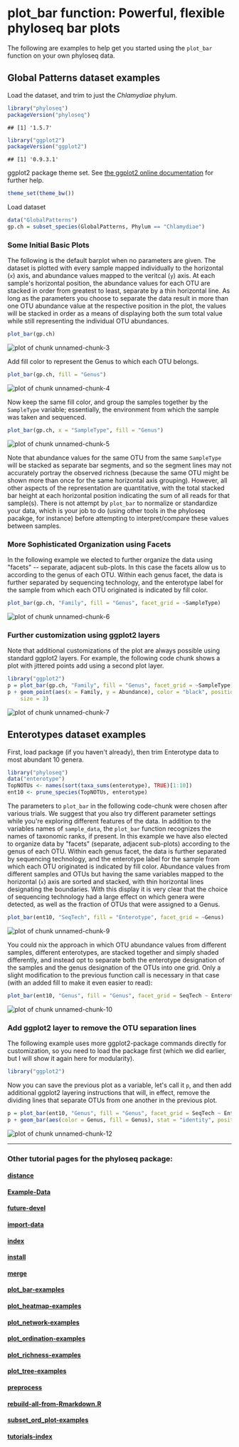 
<link href="http://joey711.github.com/phyloseq/markdown.css" rel="stylesheet"></link>

plot_bar function: Powerful, flexible phyloseq bar plots
========================================================
The following are examples to help get you started using the `plot_bar` function on your own phyloseq data.

## Global Patterns dataset examples

Load the dataset, and trim to just the *Chlamydiae* phylum.


```r
library("phyloseq")
packageVersion("phyloseq")
```

```
## [1] '1.5.7'
```

```r
library("ggplot2")
packageVersion("ggplot2")
```

```
## [1] '0.9.3.1'
```


ggplot2 package theme set. See [the ggplot2 online documentation](http://docs.ggplot2.org/current/) for further help.


```r
theme_set(theme_bw())
```


Load dataset

```r
data("GlobalPatterns")
gp.ch = subset_species(GlobalPatterns, Phylum == "Chlamydiae")
```


### Some Initial Basic Plots
The following is the default barplot when no parameters are given. The dataset is plotted with every sample mapped individually to the horizontal (`x`) axis, and abundance values mapped to the veritcal (`y`) axis. At each sample's horizontal position, the abundance values for each OTU are stacked in order from greatest to least, separate by a thin horizontal line. As long as the parameters you choose to separate the data result in more than one OTU abundance value at the respective position in the plot, the values will be stacked in order as a means of displaying both the sum total value while still representing the individual OTU abundances.


```r
plot_bar(gp.ch)
```

![plot of chunk unnamed-chunk-3](figure/unnamed-chunk-3.png) 


Add fill color to represent the Genus to which each OTU belongs.


```r
plot_bar(gp.ch, fill = "Genus")
```

![plot of chunk unnamed-chunk-4](figure/unnamed-chunk-4.png) 


Now keep the same fill color, and group the samples together by the `SampleType` variable; essentially, the environment from which the sample was taken and sequenced. 

```r
plot_bar(gp.ch, x = "SampleType", fill = "Genus")
```

![plot of chunk unnamed-chunk-5](figure/unnamed-chunk-5.png) 

Note that abundance values for the same OTU from the same `SampleType` will be stacked as separate bar segments, and so the segment lines may not accurately portray the observed richness (because the same OTU might be shown more than once for the same horizontal axis grouping). However, all other aspects of the representation are quantitative, with the total stacked bar height at each horizontal position indicating the sum of all reads for that sample(s). There is not attempt by `plot_bar` to normalize or standardize your data, which is your job to do (using other tools in the phyloseq pacakge, for instance) before attempting to interpret/compare these values between samples.

### More Sophisticated Organization using Facets
In the following example we elected to further organize the data using "facets"  -- separate, adjacent sub-plots. In this case the facets allow us to according to the genus of each OTU. Within each genus facet, the data is further separated by sequencing technology, and the enterotype label for the sample from which each OTU originated is indicated by fill color.


```r
plot_bar(gp.ch, "Family", fill = "Genus", facet_grid = ~SampleType)
```

![plot of chunk unnamed-chunk-6](figure/unnamed-chunk-6.png) 



### Further customization using ggplot2 layers

Note that additional customizations of the plot are always possible using standard ggplot2 layers. For example, the following code chunk shows a plot with jittered points add using a second plot layer. 

```r
library("ggplot2")
p = plot_bar(gp.ch, "Family", fill = "Genus", facet_grid = ~SampleType)
p + geom_point(aes(x = Family, y = Abundance), color = "black", position = "jitter", 
    size = 3)
```

![plot of chunk unnamed-chunk-7](figure/unnamed-chunk-7.png) 




## Enterotypes dataset examples

First, load package (if you haven't already), then trim Enterotype data to most abundant 10 genera.


```r
library("phyloseq")
data("enterotype")
TopNOTUs <- names(sort(taxa_sums(enterotype), TRUE)[1:10])
ent10 <- prune_species(TopNOTUs, enterotype)
```


The parameters to `plot_bar` in the following code-chunk were chosen after various trials. We suggest that you also try different parameter settings while you're exploring different features of the data. In addition to the variables names of `sample_data`, the `plot_bar` function recognizes the names of taxonomic ranks, if present. In this example we have also elected to organize data by "facets" (separate, adjacent sub-plots) according to the genus of each OTU. Within each genus facet, the data is further separated by sequencing technology, and the enterotype label for the sample from which each OTU originated is indicated by fill color. Abundance values from different samples and OTUs but having the same variables mapped to the horizontal (`x`) axis are sorted and stacked, with thin horizontal lines designating the boundaries. With this display it is very clear that the choice of sequencing technology had a large effect on which genera were detected, as well as the fraction of OTUs that were assigned to a Genus.


```r
plot_bar(ent10, "SeqTech", fill = "Enterotype", facet_grid = ~Genus)
```

![plot of chunk unnamed-chunk-9](figure/unnamed-chunk-9.png) 


You could nix the approach in which OTU abundance values from different samples, different enterotypes, are stacked together and simply shaded differently, and instead opt to separate both the enterotype designation of the samples and the genus designation of the OTUs into one grid. Only a slight modification to the previous function call is necessary in that case (with an added fill to make it even easier to read):


```r
plot_bar(ent10, "Genus", fill = "Genus", facet_grid = SeqTech ~ Enterotype)
```

![plot of chunk unnamed-chunk-10](figure/unnamed-chunk-10.png) 



### Add ggplot2 layer to remove the OTU separation lines

The following example uses more ggplot2-package commands directly for customization, so you need to load the package first (which we did earlier, but I will show it again here for modularity).


```r
library("ggplot2")
```


Now you can save the previous plot as a variable, let's call it `p`, and then add additional ggplot2 layering instructions that will, in effect, remove the dividing lines that separate OTUs from one another in the previous plot. 


```r
p = plot_bar(ent10, "Genus", fill = "Genus", facet_grid = SeqTech ~ Enterotype)
p + geom_bar(aes(color = Genus, fill = Genus), stat = "identity", position = "stack")
```

![plot of chunk unnamed-chunk-12](figure/unnamed-chunk-12.png) 

			


---

### Other tutorial pages for the phyloseq package:

#### [distance](distance.html)

#### [Example-Data](Example-Data.html)

#### [future-devel](future-devel.html)

#### [import-data](import-data.html)

#### [index](index.html)

#### [install](install.html)

#### [merge](merge.html)

#### [plot_bar-examples](plot_bar-examples.html)

#### [plot_heatmap-examples](plot_heatmap-examples.html)

#### [plot_network-examples](plot_network-examples.html)

#### [plot_ordination-examples](plot_ordination-examples.html)

#### [plot_richness-examples](plot_richness-examples.html)

#### [plot_tree-examples](plot_tree-examples.html)

#### [preprocess](preprocess.html)

#### [rebuild-all-from-Rmarkdown.R](rebuild-all-html-from-Rmarkdown.R)

#### [subset_ord_plot-examples](subset_ord_plot-examples.html)

#### [tutorials-index](tutorials-index.html)


